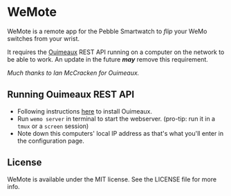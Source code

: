 # WeMote

WeMote is a remote app for the Pebble Smartwatch to *flip* your WeMo switches from your wrist.

It requires the [Ouimeaux](http://ouimeaux.readthedocs.org/en/latest/index.html) REST API running on a computer on the network to be able to work. An update in the future **_may_** remove this requirement.

_Much thanks to Ian McCracken for Ouimeaux._

## Running Ouimeaux REST API

* Following instructions [here](http://ouimeaux.readthedocs.org/en/latest/installation.html) to install Ouimeaux.
* Run `wemo server` in terminal to start the webserver. (pro-tip: run it in a `tmux` or a `screen` session)
* Note down this computers' local IP address as that's what you'll enter in the configuration page.

## License

WeMote is available under the MIT license. See the LICENSE file for more info.
